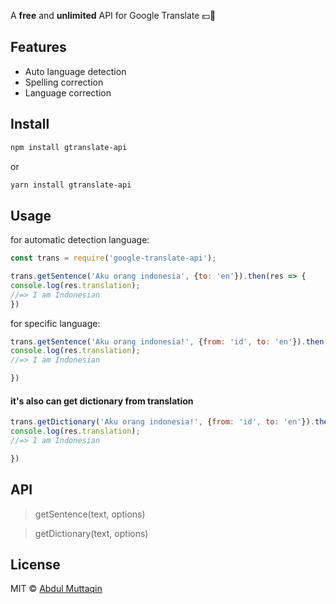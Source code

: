 

A **free** and **unlimited** API for Google Translate :dollar::no_entry_sign:

## Features

- Auto language detection
- Spelling correction
- Language correction

## Install

```bash
npm install gtranslate-api
```

or 

```bash
yarn install gtranslate-api

```
## Usage

for automatic detection language:

``` js
const trans = require('google-translate-api');

trans.getSentence('Aku orang indonesia', {to: 'en'}).then(res => {
console.log(res.translation);
//=> I am Indonesian
})
```

for specific language:

``` js
trans.getSentence('Aku orang indonesia!', {from: 'id', to: 'en'}).then(res => {
console.log(res.translation);
//=> I am Indonesian

})
```


#### it's also can get dictionary from translation

``` js
trans.getDictionary('Aku orang indonesia!', {from: 'id', to: 'en'}).then(res => {
console.log(res.translation);
//=> I am Indonesian

})
```


## API 
> getSentence(text, options)

> getDictionary(text, options)


## License

MIT © [Abdul Muttaqin](http://aqinshare.my.id)
